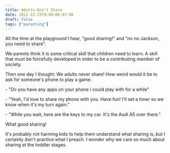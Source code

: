```yaml
---
title: Adults Don't Share
date: 2022-12-23T9:00:00-07:00
draft: false
tags: ["parenting"]
---
```


All the time at the playground I hear, "good sharing!" and "no no Jackson, you need to share".

We parents think it is some critical skill that children need to learn. A skill that must be forcefully developed in order to be a contributing member of society.

Then one day I thought: We adults never share! How weird would it be to ask for someone's phone to play a game.

\- "Do you have any apps on your phone I could play with for a while"

\- "Yeah, I'd love to share my phone with you. Have fun! I'll set a timer so we know when it's my turn again."

\- "While you wait, here are the keys to my car. It's the Audi A5 over there."

What good sharing!

It's probably not harming kids to help them understand what sharing is, but I certainly don't practice what I preach. I wonder why we care so much about sharing at the toddler stages.
